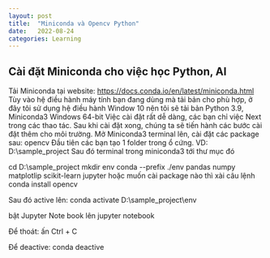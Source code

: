 ```yaml
---
layout: post
title:  "Miniconda và Opencv Python"
date:   2022-08-24
categories: Learning
---
```

<html>
<body>
<h2>Cài đặt Miniconda cho việc học Python, AI</h2>
Tải Miniconda tại website: 
<a href = "https://docs.conda.io/en/latest/miniconda.html">https://docs.conda.io/en/latest/miniconda.html</a>
Tùy vào hệ điều hành máy tính bạn đang dùng mà tải bản cho phù hợp, ở đây tôi sử dụng
hệ điều hành Window 10 nên tôi sẽ tải bản Python 3.9, Miniconda3 Windows 64-bit
Việc cài đặt rất dễ dàng, các bạn chỉ việc Next trong các thao tác.
Sau khi cài đặt xong, chúng ta sẽ tiến hành các bước cài đặt thêm cho môi trường.
Mở Miniconda3 terminal lên, cài đặt các package sau:
opencv
Đầu tiên các bạn tạo 1 folder trong ổ cứng. VD: D:\sample_project
Sau đó terminal trong miniconda3 tới thư mục đó

cd D:\sample_project
mkdir env
conda --prefix ./env pandas numpy matplotlip scikit-learn jupyter
hoặc muốn cài package nào thì xài câu lệnh
conda install opencv

Sau đó active lên:
conda activate D:\sample_project\env

bật Jupyter Note book lên 
jupyter notebook


Để thoát: ấn Ctrl + C 

Để deactive: 
conda deactive


</body>
</html>

